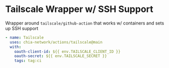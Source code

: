 # Tailscale Wrapper w/ SSH Support

Wrapper around `tailscale/github-action` that works w/ containers and sets up SSH support

```yaml
- name: Tailscale
  uses: chia-network/actions/tailscale@main
  with:
    oauth-client-id: ${{ env.TAILSCALE_CLIENT_ID }}
    oauth-secret: ${{ env.TAILSCALE_SECRET }}
    tags: tag:ci
```

